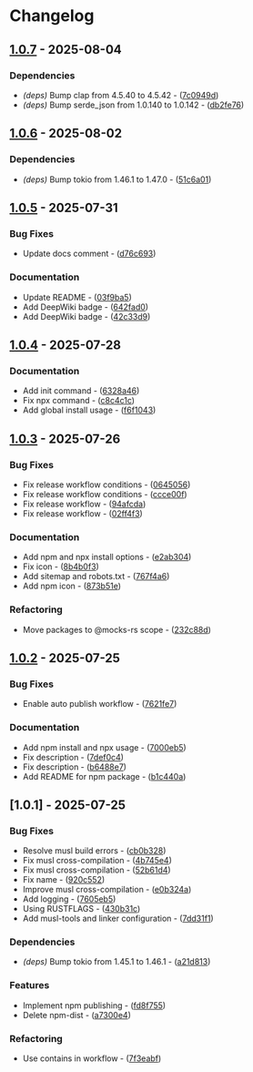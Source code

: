 # Changelog

## [1.0.7](https://github.com/mocks-rs/mocks/compare/1.0.6..1.0.7) - 2025-08-04

### Dependencies

- *(deps)* Bump clap from 4.5.40 to 4.5.42 - ([7c0949d](https://github.com/mocks-rs/mocks/commit/7c0949da028b4aec6e88539177a764968ccf8a68))
- *(deps)* Bump serde_json from 1.0.140 to 1.0.142 - ([db2fe76](https://github.com/mocks-rs/mocks/commit/db2fe76e8beb2646a7d724adc65de54cd78013a0))

## [1.0.6](https://github.com/mocks-rs/mocks/compare/1.0.5..1.0.6) - 2025-08-02

### Dependencies

- *(deps)* Bump tokio from 1.46.1 to 1.47.0 - ([51c6a01](https://github.com/mocks-rs/mocks/commit/51c6a014b5654d35b2b9078104765641de40d1c3))

## [1.0.5](https://github.com/mocks-rs/mocks/compare/1.0.4..1.0.5) - 2025-07-31

### Bug Fixes

- Update docs comment - ([d76c693](https://github.com/mocks-rs/mocks/commit/d76c693d4e4df13a4486dafa6cbdaad88acfd8c7))

### Documentation

- Update README - ([03f9ba5](https://github.com/mocks-rs/mocks/commit/03f9ba5ef019fc3e086335eb8d8f030088a7c035))
- Add DeepWiki badge - ([642fad0](https://github.com/mocks-rs/mocks/commit/642fad03c67a568dd8c674ecc50b925400c43219))
- Add DeepWiki badge - ([42c33d9](https://github.com/mocks-rs/mocks/commit/42c33d955ee01b7714aafb269b5eb6a2cef99e97))

## [1.0.4](https://github.com/mocks-rs/mocks/compare/1.0.3..1.0.4) - 2025-07-28

### Documentation

- Add init command - ([6328a46](https://github.com/mocks-rs/mocks/commit/6328a4657e5f8760f0cc9555caa6a2371a38759e))
- Fix npx command - ([c8c4c1c](https://github.com/mocks-rs/mocks/commit/c8c4c1c45c9f9724f6050577dae3a1dd09ef96eb))
- Add global install usage - ([f6f1043](https://github.com/mocks-rs/mocks/commit/f6f10434b17b844ee949b95cc327d57a9eabc42c))

## [1.0.3](https://github.com/mocks-rs/mocks/compare/1.0.2..1.0.3) - 2025-07-26

### Bug Fixes

- Fix release workflow conditions - ([0645056](https://github.com/mocks-rs/mocks/commit/064505649302c8780ab4d4aa78a4d6999fd3e176))
- Fix release workflow conditions - ([ccce00f](https://github.com/mocks-rs/mocks/commit/ccce00f65d92b662caf755b451ceb5a0e2cfeb35))
- Fix release workflow - ([94afcda](https://github.com/mocks-rs/mocks/commit/94afcdaac5e4d3a434a07fc579b6cec4c3716e16))
- Fix release workflow - ([02ff4f3](https://github.com/mocks-rs/mocks/commit/02ff4f318fc7c0dded7509dcb07a0b863c0a5ed8))

### Documentation

- Add npm and npx install options - ([e2ab304](https://github.com/mocks-rs/mocks/commit/e2ab30426d7a3d8d93bea7f4be7866a682fe9796))
- Fix icon - ([8b4b0f3](https://github.com/mocks-rs/mocks/commit/8b4b0f326741fcb45825e96032d952991c1f63be))
- Add sitemap and robots.txt - ([767f4a6](https://github.com/mocks-rs/mocks/commit/767f4a69d6632019fbf42b554b7783e691b95587))
- Add npm icon - ([873b51e](https://github.com/mocks-rs/mocks/commit/873b51ecee8bc47d928f0d10b0df58330d352fca))

### Refactoring

- Move packages to @mocks-rs scope - ([232c88d](https://github.com/mocks-rs/mocks/commit/232c88dbed7e141492cdba13d4c12d27f15c9f83))

## [1.0.2](https://github.com/mocks-rs/mocks/compare/1.0.1..1.0.2) - 2025-07-25

### Bug Fixes

- Enable auto publish workflow - ([7621fe7](https://github.com/mocks-rs/mocks/commit/7621fe7f4488ace59f2874016c4380ff7443e3f8))

### Documentation

- Add npm install and npx usage - ([7000eb5](https://github.com/mocks-rs/mocks/commit/7000eb593b4eb72d59b654821453b5095f1328e9))
- Fix description - ([7def0c4](https://github.com/mocks-rs/mocks/commit/7def0c4fd0e542c114869d73de69cf95237a7748))
- Fix description - ([b6488e7](https://github.com/mocks-rs/mocks/commit/b6488e75af06fba3f65e3d8f7c6ee157786b548d))
- Add README for npm package - ([b1c440a](https://github.com/mocks-rs/mocks/commit/b1c440ac25a42868eb905fc793a34eae884040b1))

## [1.0.1] - 2025-07-25

### Bug Fixes

- Resolve musl build errors - ([cb0b328](https://github.com/mocks-rs/mocks/commit/cb0b328b540a8b78a62f33604c541f74f96e559f))
- Fix musl cross-compilation - ([4b745e4](https://github.com/mocks-rs/mocks/commit/4b745e45314d44863a850c95ff45f2e9df4b1b73))
- Fix musl cross-compilation - ([52b61d4](https://github.com/mocks-rs/mocks/commit/52b61d43152c1f5f633ea0f8b646d987442021a1))
- Fix name - ([920c552](https://github.com/mocks-rs/mocks/commit/920c5522c564e3d463a57c2b3d152883e9fabfd8))
- Improve musl cross-compilation - ([e0b324a](https://github.com/mocks-rs/mocks/commit/e0b324ab0378e0a6708f81f2886dd37774123061))
- Add logging - ([7605eb5](https://github.com/mocks-rs/mocks/commit/7605eb58e5a4094944650ce7f6c0464adb0ded91))
- Using RUSTFLAGS - ([430b31c](https://github.com/mocks-rs/mocks/commit/430b31c3c86a2b0d0c7ffbe5cfc1a71506dc7789))
- Add musl-tools and linker configuration - ([7dd31f1](https://github.com/mocks-rs/mocks/commit/7dd31f19a007774e1934ac47297e1a2be3cd3558))

### Dependencies

- *(deps)* Bump tokio from 1.45.1 to 1.46.1 - ([a21d813](https://github.com/mocks-rs/mocks/commit/a21d8139a3755a843b948213cec345d6d180fe11))

### Features

- Implement npm publishing - ([fd8f755](https://github.com/mocks-rs/mocks/commit/fd8f755f271879d7054e6621c91b6fc92bad9024))
- Delete npm-dist - ([a7300e4](https://github.com/mocks-rs/mocks/commit/a7300e4dcffb280a169b5f56cc08fe1959587a6e))

### Refactoring

- Use contains in workflow - ([7f3eabf](https://github.com/mocks-rs/mocks/commit/7f3eabf5cd383c090bc838cdbfba7c7d226d274d))

<!-- generated by git-cliff -->
